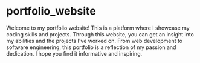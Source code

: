 # portfolio_website
Welcome to my portfolio website! This is a platform where I showcase my coding skills and projects. Through this website, you can get an insight into my abilities and the projects I've worked on. From web development to software engineering, this portfolio is a reflection of my passion and dedication. I hope you find it informative and inspiring.

